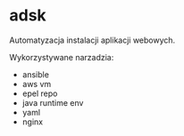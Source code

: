 # adsk

Automatyzacja instalacji aplikacji webowych.

Wykorzystywane narzadzia:

* ansible
* aws vm
* epel repo
* java runtime env
* yaml
* nginx
